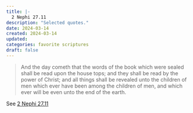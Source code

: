 ```yaml
---
title: |-
  2 Nephi 27.11
description: "Selected quotes."
date: 2024-03-14
created: 2024-03-14
updated: 
categories: favorite scriptures
draft: false
---
```


> And the day cometh that the words of the book which were sealed shall be read upon the house tops; and they shall be read by the power of Christ; and all things shall be revealed unto the children of men which ever have been among the children of men, and which ever will be even unto the end of the earth.

See [2 Nephi 27.11](https://www.churchofjesuschrist.org/study/scriptures/bofm/2-ne/27?id=p11&lang=eng#p11)